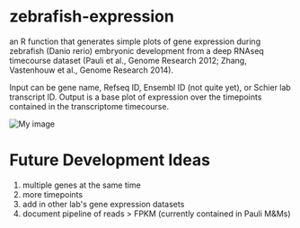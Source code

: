 # zebrafish-expression

an R function that generates simple plots of gene expression during zebrafish (Danio rerio) embryonic development from a deep RNAseq timecourse dataset (Pauli et al., Genome Research 2012; Zhang, Vastenhouw et al., Genome Research 2014).

Input can be gene name, Refseq ID, Ensembl ID (not quite yet), or Schier lab transcript ID.
Output is a base plot of expression over the timepoints contained in the transcriptome timecourse.

![My image](http://github.com/james-gagnon/zebrafish-expression/blob/master/example.JPG)

# Future Development Ideas

1. multiple genes at the same time
2. more timepoints
3. add in other lab's gene expression datasets
4. document pipeline of reads > FPKM (currently contained in Pauli M&Ms)
